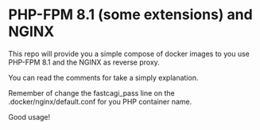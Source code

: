 # PHP-FPM 8.1 (some extensions) and NGINX

This repo will provide you a simple compose of docker images to you use PHP-FPM 8.1 and the NGINX as reverse proxy. 

You can read the comments for take a simply explanation.

Remember of change the fastcagi_pass line on the .docker/nginx/default.conf for you PHP container name.

Good usage!



